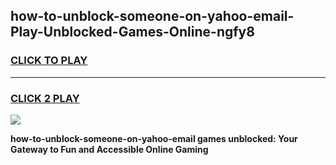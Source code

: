 
## how-to-unblock-someone-on-yahoo-email-Play-Unblocked-Games-Online-ngfy8
<h3>
<a href="https://premium76.site?title=how-to-unblock-someone-on-yahoo-email&ref=25A">CLICK TO PLAY</a></h3>
<hr>

<h3>
<a href="https://premium76.site?title=how-to-unblock-someone-on-yahoo-email&ref=25A">CLICK 2 PLAY</a>
  
</h3>

<a href="https://premium76.site?title=how-to-unblock-someone-on-yahoo-email&ref=25A"><img src="https://clearcache.store/games.png"></a>


**how-to-unblock-someone-on-yahoo-email games unblocked: Your Gateway to Fun and Accessible Online Gaming**
